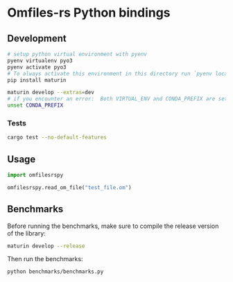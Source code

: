 # Omfiles-rs Python bindings

## Development

```bash
# setup python virtual environment with pyenv
pyenv virtualenv pyo3
pyenv activate pyo3
# To always activate this environment in this directory run `pyenv local pyo3`
pip install maturin

maturin develop --extras=dev
# if you encounter an error:  Both VIRTUAL_ENV and CONDA_PREFIX are set. Please unset one of them
unset CONDA_PREFIX
```

### Tests

```bash
cargo test --no-default-features
```

## Usage

```python
import omfilesrspy

omfilesrspy.read_om_file("test_file.om")
```

## Benchmarks

Before running the benchmarks, make sure to compile the release version of the library:

```bash
maturin develop --release
```

Then run the benchmarks:

```bash
python benchmarks/benchmarks.py
```

